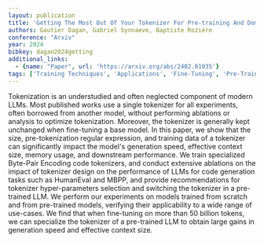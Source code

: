 ```yaml
---
layout: publication
title: 'Getting The Most Out Of Your Tokenizer For Pre-training And Domain Adaptation'
authors: Gautier Dagan, Gabriel Synnaeve, Baptiste Rozière
conference: "Arxiv"
year: 2024
bibkey: dagan2024getting
additional_links:
  - {name: "Paper", url: 'https://arxiv.org/abs/2402.01035'}
tags: ['Training Techniques', 'Applications', 'Fine-Tuning', 'Pre-Training', 'Tokenization', 'Pretraining Methods']
---
```

Tokenization is an understudied and often neglected component of modern LLMs.
Most published works use a single tokenizer for all experiments, often borrowed
from another model, without performing ablations or analysis to optimize
tokenization. Moreover, the tokenizer is generally kept unchanged when
fine-tuning a base model. In this paper, we show that the size,
pre-tokenization regular expression, and training data of a tokenizer can
significantly impact the model's generation speed, effective context size,
memory usage, and downstream performance. We train specialized Byte-Pair
Encoding code tokenizers, and conduct extensive ablations on the impact of
tokenizer design on the performance of LLMs for code generation tasks such as
HumanEval and MBPP, and provide recommendations for tokenizer hyper-parameters
selection and switching the tokenizer in a pre-trained LLM. We perform our
experiments on models trained from scratch and from pre-trained models,
verifying their applicability to a wide range of use-cases. We find that when
fine-tuning on more than 50 billion tokens, we can specialize the tokenizer of
a pre-trained LLM to obtain large gains in generation speed and effective
context size.
